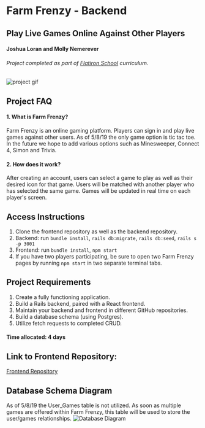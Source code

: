 # Farm Frenzy - Backend
## Play Live Games Online Against Other Players

#### Joshua Loran and Molly Nemerever

###### Project completed as part of [Flatiron School](https://flatironschool.comcampuses/seattle/) curriculum.

![project gif](https://github.com/WTFCodingPotato/Project4_Backend_Multigame/blob/master/ezgif.com-video-to-gif.gif)

## Project FAQ
#### 1. What is Farm Frenzy?
Farm Frenzy is an online gaming platform. Players can sign in and play live games against other users. 
As of 5/8/19 the only game option is tic tac toe. In the future we hope to add various options such as Minesweeper, Connect 4, Simon and Trivia.

#### 2. How does it work?
After creating an account, users can select a game to play as well as their desired icon for that game.  Users will be matched with another player who has selected the same game.  Games will be updated in real time on each player's screen. 

## Access Instructions
1. Clone the frontend repository as well as the backend repository. 
2. Backend: run `bundle install`, `rails db:migrate`, `rails db:seed`, `rails s -p 3001`
3. Frontend: run `bundle install`, `npm start`
4. If you have two players participating, be sure to open two Farm Frenzy pages by running `npm start` in two separate terminal    tabs.

## Project Requirements
1.	Create a fully functioning application.
2.	Build a Rails backend, paired with a React frontend.
3.  Maintain your backend and frontend in different GitHub repositories.
3.	Build a database schema (using Postgres).
5.	Utilize fetch requests to completed CRUD.

#### Time allocated: 4 days

## Link to Frontend Repository:
[Frontend Repository](https://github.com/WTFCodingPotato/Project4_Frontend_Multigame)

## Database Schema Diagram
As of 5/8/19 the User_Games table is not utilized. As soon as multiple games are offered within Farm Frenzy, this table will be used to store the user/games relationships. 
![Database Diagram](https://github.com/WTFCodingPotato/Project4_Backend_Multigame/blob/master/Screen%20Shot%202019-05-08%20at%204.13.53%20PM.png)
